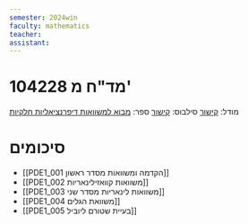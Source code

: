 ```yaml
---
semester: 2024win
faculty: mathematics
teacher:
assistant:
---
```

# 104228 מד"ח מ'
מודל: [קישור](https://moodle2324.technion.ac.il/course/view.php?id=465)
סילבוס: [קישור](https://moodle2324.technion.ac.il/pluginfile.php/186344/mod_resource/content/1/info.pdf)
ספר: [מבוא למשוואות דיפרנציאליות חלקיות](https://technion.primo.exlibrisgroup.com/permalink/972TEC_INST/17d0lpa/alma990023245590203971)

# סיכומים
- [[PDE1_001 הקדמה ומשוואות מסדר ראשון]]
- [[PDE1_002 משוואות קוואזילינאריות]]
- [[PDE1_003 משוואות לינאריות מסדר שני]]
- [[PDE1_004 משוואת הגלים]]
- [[PDE1_005 בעיית שטורם ליוביל]]